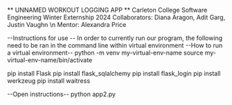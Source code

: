 ** UNNAMED WORKOUT LOGGING APP **
Carleton College Software Engineering Winter Externship 2024
Collaborators: Diana Aragon, Adit Garg, Justin Vaughn \n
Mentor: Alexandra Price

--Instructions for use --
In order to currently run our program, the following need to be ran in the command line within virtual environment
--How to run a virtual environment--
python -m venv my-virtual-env-name
source my-virtual-env-name/bin/activate

pip install Flask
pip install flask_sqlalchemy
pip install flask_login
pip install werkzeug
pip install waitress

--Open instructions--
python app2.py
